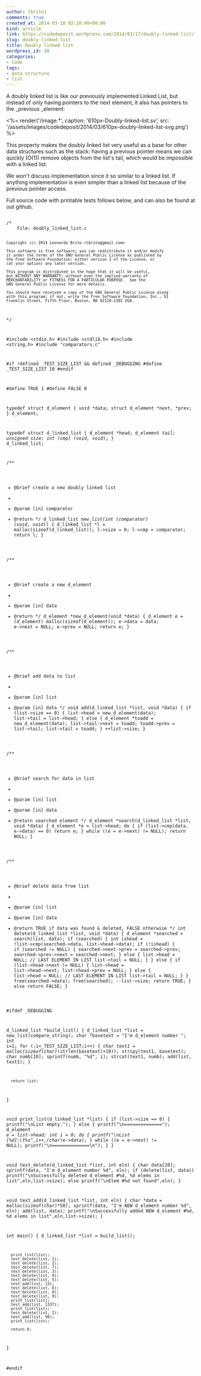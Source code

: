 ```yaml
---
author: lbrito1
comments: true
created_at: 2014-03-18 02:18:40+00:00
kind: article
link: https://codedeposit.wordpress.com/2014/03/17/doubly-linked-list/
slug: doubly-linked-list
title: Doubly linked list
wordpress_id: 30
categories:
- Code
tags:
- data structure
- list
---
```


A doubly linked list is like our previously implemented Linked List, but instead of only having pointers to the next element, it also has pointers to the _previous _element:

<%= render('/image.*', caption: '610px-Doubly-linked-list.sv', src: '/assets/images/codedeposit/2014/03/610px-doubly-linked-list-svg.png') %>

This property makes the doubly linked list very useful as a base for other data structures such as the stack: having a previous pointer means we can quickly (O(1)) remove objects from the list's tail, which would be impossible with a linked list.

We won't discuss implementation since it so similar to a linked list. If anything implementation is even simpler than a linked list because of the previous pointer access.

<!-- more -->

Full source code with printable tests follows below, and can also be found at out github.

<div class="highlight"><pre><code class="language-c">
/*
    File: doubly_linked_list.c

    Copyright (c) 2014 Leonardo Brito <lbrito@gmail.com>

    This software is free software; you can redistribute it and/or modify
    it under the terms of the GNU General Public License as published by
    the Free Software Foundation; either version 2 of the License, or
    (at your option) any later version.

    This program is distributed in the hope that it will be useful,
    but WITHOUT ANY WARRANTY; without even the implied warranty of
    MERCHANTABILITY or FITNESS FOR A PARTICULAR PURPOSE.  See the
    GNU General Public License for more details.

    You should have received a copy of the GNU General Public License along
    with this program; if not, write the Free Software Foundation, Inc., 51
    Franklin Street, Fifth Floor, Boston, MA 02110-1301 USA.
*/

#include <stdio.h>
#include <stdlib.h>
#include <string.h>
#include "comparators.c"

#if !defined _TEST_SIZE_LIST && defined _DEBUGGING
#define _TEST_SIZE_LIST 10
#endif

#define TRUE 1
#define FALSE 0

typedef struct d_element
{
      void *data;
      struct d_element *next, *prev;
} d_element;

typedef struct d_linked_list
{
      d_element *head;
      d_element *tail;
      unsigned size;
      int (*cmp) (void*, void*);
} d_linked_list;

/**
 *  @brief create a new doubly linked list
 *
 *  @param [in] comparator
 *  @return
 */
d_linked_list *new_list(int (*comparator) (void*, void*))
{
      d_linked_list *l = malloc(sizeof(d_linked_list));
      l->size = 0;
      l->cmp = comparator;
      return l;
}

/**
 *  @brief create a new d_element
 *
 *  @param [in] data
 *  @return
 */
d_element *new_d_element(void *data)
{
      d_element *e = (d_element*) malloc(sizeof(d_element));
      e->data = data;
      e->next = NULL;
      e->prev = NULL;
      return e;
}

/**
 *  @brief add data to list
 *
 *  @param [in] list
 *  @param [in] data
 */
void add(d_linked_list *list, void *data)
{
      if (list->size == 0)
      {
            list->head = new_d_element(data);
            list->tail = list->head;
      }
      else
      {
            d_element *toadd = new_d_element(data);
            list->tail->next = toadd;
            toadd->prev = list->tail;
            list->tail = toadd;
      }
      ++list->size;
}

/**
 *  @brief search for data in list
 *
 *  @param [in] list
 *  @param [in] data
 *  @return searched element
 */
d_element *search(d_linked_list *list, void *data)
{
      d_element *e = list->head;
      do
      {
            if (list->cmp(data, e->data) == 0) return e;
      } while ((e = e->next) != NULL);
      return NULL;
}

/**
 *  @brief delete data from list
 *
 *  @param [in] list
 *  @param [in] data
 *  @return TRUE if data was found & deleted, FALSE otherwise
 */
int delete(d_linked_list *list, void *data)
{
      d_element *searched = search(list, data);
      if (searched)
      {
            int ishead = !list->cmp(searched->data, list->head->data);
            if (!ishead)
            {
                  if (searched != NULL)
                  {
                        searched->next->prev = searched->prev;
                        searched->prev->next = searched->next;
                  }
                  else
                  {
                        list->head = NULL;      // LAST ELEMENT IN LIST
                        list->tail = NULL;
                  }
            }
            else
            {
                  if (list->head->next != NULL)
                  {
                        list->head = list->head->next;
                        list->head->prev = NULL;
                  }
                  else
                  {
                        list->head = NULL;      // LAST ELEMENT IN LIST
                        list->tail = NULL;
                  }
            }
            free(searched->data);
            free(searched);
            --list->size;
            return TRUE;
      }
      else return FALSE;
}

#ifdef _DEBUGGING

d_linked_list *build_list()
{
      d_linked_list *list = new_list(compare_string);
      char *basetext = "I'm d_element number ";
      int i=1;
      for (;i<_TEST_SIZE_LIST;i++)
      {
            char *text1 = malloc(sizeof(char)*(strlen(basetext)+10));
            strcpy(text1, basetext);
            char numb[10];
            sprintf(numb, "%d", i);
            strcat(text1, numb);
            add(list, text1);
      }

      return list;
}

void print_list(d_linked_list *list)
{
      if (list->size == 0)
      {
            printf("\nList empty.");
      }
      else
      {
            printf("\n==============");
            d_element *e = list->head;
            int i = 0;
            do
            {
                  printf("\nList [%d]:\t%s",i++,(char*)e->data);
            } while ((e = e->next) != NULL);
            printf("\n==============\n");
      }
}

void test_delete(d_linked_list *list, int eln)
{
      char data[20];
      sprintf(data, "I'm d_element number %d", eln);
      if (delete(list, data)) printf("\nSuccessfully deleted d_element #%d, %d elems in list",eln,list->size);
      else printf("\nElem #%d not found",eln);
}

void test_add(d_linked_list *list, int eln)
{
      char *data = malloc(sizeof(char)*50);
      sprintf(data, "I'm NEW d_element number %d", eln);
      add(list, data);
      printf("\nSuccessfully added NEW d_element #%d, %d elems in list",eln,list->size);
}

int main()
{
      d_linked_list *list = build_list();

      print_list(list);
      test_delete(list, 1);
      test_delete(list, 2);
      test_delete(list, 7);
      test_delete(list, 3);
      test_delete(list, 4);
      test_delete(list, 5);
      test_add(list, 13);
      test_delete(list, 6);
      test_delete(list, 8);
      test_delete(list, 9);
      print_list(list);
      test_add(list, 1337);
      print_list(list);
      test_delete(list, 2);
      test_add(list, 98);
      print_list(list);

      return 0;
}

#endif
</code></pre></div>
